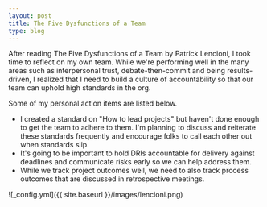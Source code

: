 ```yaml
---
layout: post
title: The Five Dysfunctions of a Team
type: blog
---
```


After reading The Five Dysfunctions of a Team by Patrick Lencioni, I took time to reflect on my own team. While we're performing well in the many areas such as interpersonal trust, debate-then-commit and being results-driven, I realized that I need to build a culture of accountability so that our team can uphold high standards in the org.

Some of my personal action items are listed below.

* I created a standard on "How to lead projects" but haven't done enough to get the team to adhere to them. I'm planning to discuss and reiterate these standards frequently and encourage folks to call each other out when standards slip.
* It's going to be important to hold DRIs accountable for delivery against deadlines and communicate risks early so we can help address them.
* While we track project outcomes well, we need to also track process outcomes that are discussed in retrospective meetings.

![_config.yml]({{ site.baseurl }}/images/lencioni.png)
